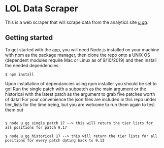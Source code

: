 # LOL Data Scraper

This is a web scraper that will scrape data from the analytics site [*u.gg*](https://u.gg).

## Getting started

To get started with the app, you will need Node.js installed on your machine with npm as the package manager, then clone the repo onto a UNIX OS (dependent modules require Mac or Linux as of 9/10/2019) and then install the needed dependencies:

```
$ npm install
```
Upon installation of dependancies using npm installer you should be set to go! Run the single patch with a subpatch as the main argument or the historical with the latest patch as the argument to grab five patches worth of data! For your convenience the json files are included in this repo under tier_lists for the time being, but you are welcome to run them again to test them out

```

$ node u_gg_single_patch 17 --> this will return the tier lists for all positions for patch 9.17

```
```
$ node u_gg_historical 17 --> this will return the tier lists for all positions for every patch dating back to 9.13

```
